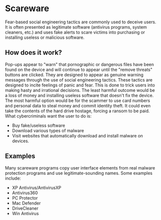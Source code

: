 # Scareware

Fear-based social engineering tactics are commonly used to deceive users. It is often presented as legitimate software (antivirus programs, system cleaners, etc.) and uses fake alerts to scare victims into purchasing or installing useless or malicious software.

## How does it work?
Pop-ups appear to "warn" that pornographic or dangerous files have been found on the device and will continue to appear until the "remove threats" buttons are clicked. They are designed to appear as genuine warning messages through the use of social engineering tactics. These tactics are designed to incite feelings of panic and fear. This is done to trick users into making hasty and irrational decisions.
The least harmful outcome would be a loss of money and installing useless software that doesn't fix the device. The most harmful option would be for the scammer to use card numbers and personal data to steal money and commit identity theft. It could even take the contents of the hard drive hostage, forcing a ransom to be paid.
What cybercriminals want the user to do is:
- Buy fake/useless software
- Download various types of malware
- Visit websites that automatically download and install malware on devices.

## Examples
Many scareware programs copy user interface elements from real malware protection programs and use legitimate-sounding names. Some examples include:
- XP Antivirus/AntivirusXP
- Antivirus360
- PC Protector
- Mac Defender
- DriveCleaner
- Win Antivirus